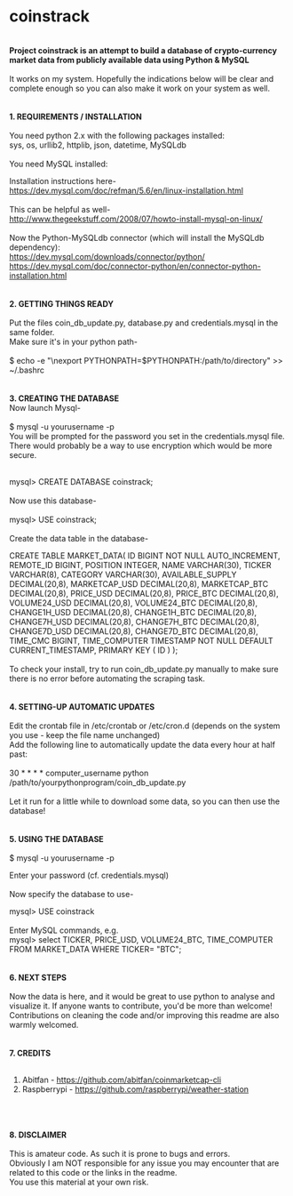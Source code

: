 # coinstrack
<br>
<strong>Project coinstrack is an attempt to build a database of crypto-currency market data from publicly available data using Python &amp; MySQL</strong>
<br><br>
It works on my system. Hopefully the indications below will be clear and complete enough so you can also make it work on your system as well.
<br>
<br><br>
<strong>1. REQUIREMENTS / INSTALLATION</strong>
<br><br>
You need python 2.x with the following packages installed: 
<br>sys, os, urllib2, httplib, json, datetime, MySQLdb
<br><br>
You need MySQL installed:<br>

Installation instructions here- <br>
https://dev.mysql.com/doc/refman/5.6/en/linux-installation.html<br>
<br>
This can be helpful as well-<br>
http://www.thegeekstuff.com/2008/07/howto-install-mysql-on-linux/<br>
<br>
Now the Python-MySQLdb connector (which will install the MySQLdb dependency):<br>
https://dev.mysql.com/downloads/connector/python/<br>
https://dev.mysql.com/doc/connector-python/en/connector-python-installation.html
<br>
<br><br>
<strong>2. GETTING THINGS READY</strong>
<br>
<br>
Put the files coin_db_update.py, database.py and credentials.mysql in the same folder. 
<br>Make sure it's in your python path-  
<br>
$ echo -e "\nexport PYTHONPATH=\$PYTHONPATH:/path/to/directory" >> ~/.bashrc
<br>
<br><br>
<strong>3. CREATING THE DATABASE</strong><br>
Now launch Mysql-
<br>
<br>
$ mysql -u yourusername -p
<br>
You will be prompted for the password you set in the credentials.mysql file. 
<br>There would probably be a way to use encryption which would be more secure.

<br>
mysql> CREATE DATABASE coinstrack;
<br><br>
Now use this database-<br><br>
mysql> USE coinstrack;<br>
<br>
Create the data table in the database-<br>

CREATE TABLE MARKET_DATA(
    ID BIGINT NOT NULL AUTO_INCREMENT,
    REMOTE_ID BIGINT,
    POSITION INTEGER,
    NAME VARCHAR(30),
    TICKER VARCHAR(8),
    CATEGORY VARCHAR(30),
    AVAILABLE_SUPPLY DECIMAL(20,8),
    MARKETCAP_USD DECIMAL(20,8),
    MARKETCAP_BTC DECIMAL(20,8),
    PRICE_USD DECIMAL(20,8),
    PRICE_BTC DECIMAL(20,8),
    VOLUME24_USD DECIMAL(20,8),
    VOLUME24_BTC DECIMAL(20,8),
    CHANGE1H_USD DECIMAL(20,8),
    CHANGE1H_BTC DECIMAL(20,8),
    CHANGE7H_USD DECIMAL(20,8),
    CHANGE7H_BTC DECIMAL(20,8),
    CHANGE7D_USD DECIMAL(20,8),
    CHANGE7D_BTC DECIMAL(20,8),
    TIME_CMC BIGINT,
    TIME_COMPUTER TIMESTAMP NOT NULL DEFAULT CURRENT_TIMESTAMP,
    PRIMARY KEY ( ID )
  );
<br><br>
To check your install, try to run coin_db_update.py manually to make sure there is no error before automating the scraping task.
<br>
<br><br>
<strong>4. SETTING-UP AUTOMATIC UPDATES</strong>
<br><br>
Edit the crontab file in /etc/crontab or /etc/cron.d (depends on the system you use - keep the file name unchanged)
<br>Add the following line to automatically update the data every hour at half past:
<br><br>
30 * * * * computer_username python /path/to/yourpythonprogram/coin_db_update.py
<br><br>
Let it run for a little while to download some data, so you can then use the database!
<br>
<br><br>
<strong>5. USING THE DATABASE</strong>
<br><br>
$ mysql -u yourusername -p <br>

Enter your password (cf. credentials.mysql)<br>
<br>
Now specify the database to use-<br>

mysql> USE coinstrack<br>
<br>
Enter MySQL commands, e.g.<br>
mysql> select TICKER, PRICE_USD, VOLUME24_BTC, TIME_COMPUTER FROM MARKET_DATA WHERE TICKER= "BTC";
<br>
<br><br>
<strong>6. NEXT STEPS</strong>
<br><br>
Now the data is here, and it would be great to use python to analyse and visualize it. If anyone wants to contribute, you'd be more than welcome!
Contributions on cleaning the code and/or improving this readme are also warmly welcomed.
<br>
<br><br>
<strong>7. CREDITS</strong>
<br><br>
1) Abitfan - https://github.com/abitfan/coinmarketcap-cli <br>
2) Raspberrypi - https://github.com/raspberrypi/weather-station
<br>
<br><br>
<strong>8. DISCLAIMER</strong>
<br><br>
This is amateur code. As such it is prone to bugs and errors. <br>
Obviously I am NOT responsible for any issue you may encounter that are related to this code or the links in the readme.<br> 
You use this material at your own risk.<br>
